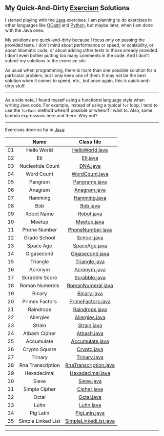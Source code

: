 My Quick-And-Dirty [Exercism](http://exercism.io) Solutions
-----------------------------------------------------------

I started playing with the [Java](http://exercism.io/languages/java) exercises. I am planning to do exercises in other languages like [OCaml](http://exercism.io/languages/ocaml) and [Python](http://exercism.io/languages/python), but maybe later, when I am done with the Java ones.

My solutions are quick-and-dirty because I focus only on passing the provided tests. I don't mind about performance or speed, or scalability, or about idiomatic code, or about adding other tests to those already provided. I don't even bother putting too many comments in the code. And I don't submit my solutions to the exercism site.

As usual when programming, there is more than one possible solution for a particular problem, but I only keep one of them. It may not be the best solution when it comes to speed, etc., but once again, this is quick-and-dirty stuff.

---

As a side note, I found myself using a functional language style when writing Java code. For example, instead of using a typical `for` loop, I tend to use the `forEach` method when/if possible or when/if I want to. Also, some lambda expressions here and there. Why not?

---

Exercises done so far in [Java](./java):

| | Name | Class file
:--:|:----:|:----------:|
01 | Hello World        | [HelloWorld.java](./java/hello-world/src/main/java/HelloWorld.java)
02 | Etl                | [Etl.java](./java/etl/src/main/java/Etl.java)
03 | Nucleotide Count   | [DNA.java](./java/nucleotide-count/src/main/java/DNA.java)
04 | Word Count         | [WordCount.java](./java/word-count/src/main/java/WordCount.java)
05 | Pangram            | [Pangrams.java](./java/pangram/src/main/java/Pangrams.java)
06 | Anagram            | [Anagram.java](./java/anagram/src/main/java/Anagram.java)
07 | Hamming            | [Hamming.java](./java/hamming/src/main/java/Hamming.java)
08 | Bob                | [Bob.java](./java/bob/src/main/java/Bob.java)
09 | Robot Name         | [Robot.java](./java/robot-name/src/main/java/Robot.java)
10 | Meetup             | [Meetup.java](./java/meetup/src/main/java/Meetup.java)
11 | Phone Number       | [PhoneNumber.java](./java/phone-number/src/main/java/PhoneNumber.java)
12 | Grade School       | [School.java](./java/grade-school/src/main/java/School.java)
13 | Space Age          | [SpaceAge.java](./java/space-age/src/main/java/SpaceAge.java)
14 | Gigasecond         | [Gigasecond.java](./java/gigasecond/src/main/java/Gigasecond.java)
15 | Triangle           | [Triangle.java](./java/triangle/src/main/java/Triangle.java)
16 | Acronym            | [Acronym.java](./java/acronym/src/main/java/Acronym.java)
17 | Scrabble Score     | [Scrabble.java](./java/scrabble-score/src/main/java/Scrabble.java)
18 | Roman Numerals     | [RomanNumeral.java](./java/roman-numerals/src/main/java/RomanNumeral.java)
19 | Binary             | [Binary.java](./java/binary/src/main/java/Binary.java)
20 | Primes Factors     | [PrimeFactors.java](./java/prime-factors/src/main/java/PrimeFactors.java)
21 | Raindrops          | [Raindrops.java](./java/raindrops/src/main/java/Raindrops.java)
22 | Allergies          | [Allergies.java](./java/allergies/src/main/java/Allergies.java)
23 | Strain             | [Strain.java](./java/strain/src/main/java/Strain.java)
24 | Atbash Cipher      | [Atbash.java](./java/atbash-cipher/src/main/java/Atbash.java)
25 | Accumulate         | [Accumulate.java](./java/accumulate/src/main/java/Accumulate.java)
26 | Crypto Square      | [Crypto.java](./java/crypto-square/src/main/java/Crypto.java)
27 | Trinary            | [Trinary.java](./java/trinary/src/main/java/Trinary.java)
28 | Rna Transcription  | [RnaTranscription.java](./java/rna-transcription/src/main/java/RnaTranscription.java)
29 | Hexadecimal        | [Hexadecimal.java](./java/hexadecimal/src/main/java/Hexadecimal.java)
30 | Sieve              | [Sieve.java](./java/sieve/src/main/java/Sieve.java)
31 | Simple Cipher      | [Cipher.java](./java/simple-cipher/src/main/java/Cipher.java)
32 | Octal              | [Octal.java](./java/octal/src/main/java/Octal.java)
33 | Luhn               | [Luhn.java](./java/luhn/src/main/java/Luhn.java)
34 | Pig Latin          | [PigLatin.java](./java/pig-latin/src/main/java/PigLatin.java)
35 | Simple Linked List | [SimpleLinkedList.java](./java/simple-linked-list/src/main/java/SimpleLinkedList.java)

---
